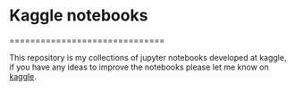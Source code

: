 # Kaggle notebooks
==============================

This repository is my collections of jupyter notebooks developed at kaggle, if you have any ideas to improve the notebooks please let me know on [kaggle](kaggle.com/bgmello).
